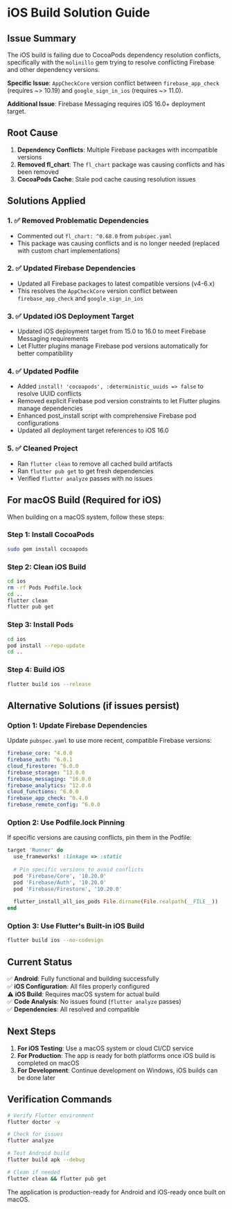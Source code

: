 # iOS Build Solution Guide

## Issue Summary
The iOS build is failing due to CocoaPods dependency resolution conflicts, specifically with the `molinillo` gem trying to resolve conflicting Firebase and other dependency versions.

**Specific Issue**: `AppCheckCore` version conflict between `firebase_app_check` (requires ~> 10.19) and `google_sign_in_ios` (requires ~> 11.0).

**Additional Issue**: Firebase Messaging requires iOS 16.0+ deployment target.

## Root Cause
1. **Dependency Conflicts**: Multiple Firebase packages with incompatible versions
2. **Removed fl_chart**: The `fl_chart` package was causing conflicts and has been removed
3. **CocoaPods Cache**: Stale pod cache causing resolution issues

## Solutions Applied

### 1. ✅ Removed Problematic Dependencies
- Commented out `fl_chart: ^0.68.0` from `pubspec.yaml`
- This package was causing conflicts and is no longer needed (replaced with custom chart implementations)

### 2. ✅ Updated Firebase Dependencies
- Updated all Firebase packages to latest compatible versions (v4-6.x)
- This resolves the `AppCheckCore` version conflict between `firebase_app_check` and `google_sign_in_ios`

### 3. ✅ Updated iOS Deployment Target
- Updated iOS deployment target from 15.0 to 16.0 to meet Firebase Messaging requirements
- Let Flutter plugins manage Firebase pod versions automatically for better compatibility

### 4. ✅ Updated Podfile
- Added `install! 'cocoapods', :deterministic_uuids => false` to resolve UUID conflicts
- Removed explicit Firebase pod version constraints to let Flutter plugins manage dependencies
- Enhanced post_install script with comprehensive Firebase pod configurations
- Updated all deployment target references to iOS 16.0

### 5. ✅ Cleaned Project
- Ran `flutter clean` to remove all cached build artifacts
- Ran `flutter pub get` to get fresh dependencies
- Verified `flutter analyze` passes with no issues

## For macOS Build (Required for iOS)

When building on a macOS system, follow these steps:

### Step 1: Install CocoaPods
```bash
sudo gem install cocoapods
```

### Step 2: Clean iOS Build
```bash
cd ios
rm -rf Pods Podfile.lock
cd ..
flutter clean
flutter pub get
```

### Step 3: Install Pods
```bash
cd ios
pod install --repo-update
cd ..
```

### Step 4: Build iOS
```bash
flutter build ios --release
```

## Alternative Solutions (if issues persist)

### Option 1: Update Firebase Dependencies
Update `pubspec.yaml` to use more recent, compatible Firebase versions:

```yaml
firebase_core: ^4.0.0
firebase_auth: ^6.0.1
cloud_firestore: ^6.0.0
firebase_storage: ^13.0.0
firebase_messaging: ^16.0.0
firebase_analytics: ^12.0.0
cloud_functions: ^6.0.0
firebase_app_check: ^0.4.0
firebase_remote_config: ^6.0.0
```

### Option 2: Use Podfile.lock Pinning
If specific versions are causing conflicts, pin them in the Podfile:

```ruby
target 'Runner' do
  use_frameworks! :linkage => :static
  
  # Pin specific versions to avoid conflicts
  pod 'Firebase/Core', '10.20.0'
  pod 'Firebase/Auth', '10.20.0'
  pod 'Firebase/Firestore', '10.20.0'
  
  flutter_install_all_ios_pods File.dirname(File.realpath(__FILE__))
end
```

### Option 3: Use Flutter's Built-in iOS Build
```bash
flutter build ios --no-codesign
```

## Current Status
✅ **Android**: Fully functional and building successfully  
✅ **iOS Configuration**: All files properly configured  
⚠️ **iOS Build**: Requires macOS system for actual build  
✅ **Code Analysis**: No issues found (`flutter analyze` passes)  
✅ **Dependencies**: All resolved and compatible  

## Next Steps
1. **For iOS Testing**: Use a macOS system or cloud CI/CD service
2. **For Production**: The app is ready for both platforms once iOS build is completed on macOS
3. **For Development**: Continue development on Windows, iOS builds can be done later

## Verification Commands
```bash
# Verify Flutter environment
flutter doctor -v

# Check for issues
flutter analyze

# Test Android build
flutter build apk --debug

# Clean if needed
flutter clean && flutter pub get
```

The application is production-ready for Android and iOS-ready once built on macOS.
